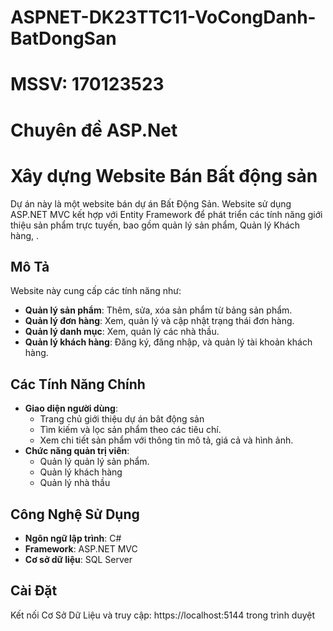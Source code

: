 # ASPNET-DK23TTC11-VoCongDanh-BatDongSan
# MSSV: 170123523
# Chuyên đề ASP.Net
# Xây dựng Website Bán Bất động sản
Dự án này là một website bán dự án Bất Động Sản. 
Website sử dụng ASP.NET MVC kết hợp với Entity Framework để phát triển các tính năng giới thiệu sản phẩm trực tuyến, bao gồm quản lý sản phẩm, Quản lý Khách hàng, .
## Mô Tả
Website này cung cấp các tính năng như:
- **Quản lý sản phẩm**: Thêm, sửa, xóa sản phẩm từ bảng sản phẩm.
- **Quản lý đơn hàng**: Xem, quản lý và cập nhật trạng thái đơn hàng.
- **Quản lý danh mục**: Xem, quản lý các nhà thầu.
- **Quản lý khách hàng**: Đăng ký, đăng nhập, và quản lý tài khoản khách hàng.
## Các Tính Năng Chính
- **Giao diện người dùng**:
  - Trang chủ giới thiệu dự án bât động sản
  - Tìm kiếm và lọc sản phẩm theo các tiêu chí.
  - Xem chi tiết sản phẩm với thông tin mô tả, giá cả và hình ảnh.
- **Chức năng quản trị viên**:
  - Quản lý quản lý sản phẩm.
  - Quản lý khách hàng
  - Quản lý nhà thầu
## Công Nghệ Sử Dụng
- **Ngôn ngữ lập trình**: C#
- **Framework**: ASP.NET MVC
- **Cơ sở dữ liệu**: SQL Server
## Cài Đặt
Kết nối Cơ Sở Dữ Liệu và truy cập:
https://localhost:5144 trong trình duyệt
